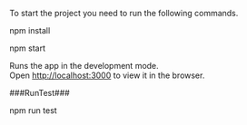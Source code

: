 
To start the project you need to run the following commands.


npm install 

npm start

Runs the app in the development mode.<br>
Open [http://localhost:3000](http://localhost:3000) to view it in the browser.

###RunTest###

npm run test
